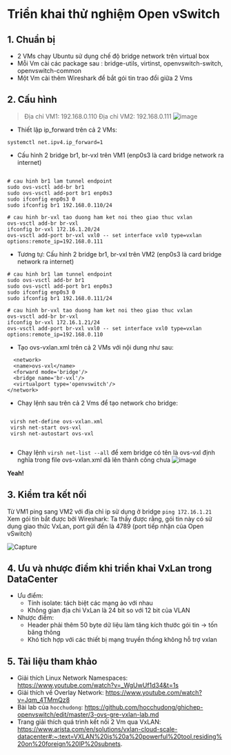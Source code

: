 # Triển khai thử nghiệm Open vSwitch 
## 1. Chuẩn bị
- 2 VMs chạy Ubuntu sử dụng chế độ bridge network trên virtual box
- Mỗi Vm cài các package sau :  bridge-utils, virtinst, openvswitch-switch, openvswitch-common
- Một Vm cài thêm Wireshark để bắt gói tin trao đổi giữa 2 Vms
## 2. Cấu hình
> Địa chỉ VM1: 192.168.0.110
> Địa chỉ VM2: 192.168.0.111
![image](https://user-images.githubusercontent.com/43313369/118998614-c9271b80-b9b3-11eb-9dde-e68b42f29dc8.png)


 - Thiết lập ip_forward trên cả 2 VMs:
 ```
 systemctl net.ipv4.ip_forward=1
 ```
 - Cấu hình 2 bridge br1, br-vxl trên VM1 (enp0s3 là card bridge network ra internet)
  ```
  
# cau hinh br1 lam tunnel endpoint
sudo ovs-vsctl add-br br1
sudo ovs-vsctl add-port br1 enp0s3
sudo ifconfig enp0s3 0
sudo ifconfig br1 192.168.0.110/24

# cau hinh br-vxl tao duong ham ket noi theo giao thuc vxlan
ovs-vsctl add-br br-vxl
ifconfig br-vxl 172.16.1.20/24
ovs-vsctl add-port br-vxl vxl0 -- set interface vxl0 type=vxlan options:remote_ip=192.168.0.111
  ```
  - Tương tự: Cấu hình 2 bridge  br1, br-vxl trên VM2 (enp0s3 là card bridge network ra internet)
 ```
 # cau hinh br1 lam tunnel endpoint
sudo ovs-vsctl add-br br1
sudo ovs-vsctl add-port br1 enp0s3
sudo ifconfig enp0s3 0
sudo ifconfig br1 192.168.0.111/24

# cau hinh br-vxl tao duong ham ket noi theo giao thuc vxlan
ovs-vsctl add-br br-vxl
ifconfig br-vxl 172.16.1.21/24
ovs-vsctl add-port br-vxl vxl0 -- set interface vxl0 type=vxlan options:remote_ip=192.168.0.110
 ```
 
 - Tạo ovs-vxlan.xml trên cả 2 VMs với nội dung như sau:
  ```
    <network>
    <name>ovs-vxl</name>
    <forward mode='bridge'/>
    <bridge name='br-vxl'/>
    <virtualport type='openvswitch'/>
  </network>
  ```
  - Chạy lệnh sau trên cả 2 Vms để tạo network cho bridge:
  ```
  
   virsh net-define ovs-vxlan.xml
   virsh net-start ovs-vxl
   virsh net-autostart ovs-vxl


  ```
  - Chạy lệnh ``` virsh net-list --all ``` để xem bridge có tên là ovs-vxl định nghĩa trong file  ovs-vxlan.xml đã lên thành công chưa
   ![image](https://user-images.githubusercontent.com/43313369/118859205-2ebbcf00-b904-11eb-9b6d-0fbcefb8a16b.png)
   
   **Yeah!**
   
  ## 3. Kiểm tra kết nối
   Từ VM1 ping sang VM2 với địa chỉ ip sử dụng ở bridge
   ``` ping 172.16.1.21  ```  
    Xem gói tin bắt được bởi Wireshark: Ta thấy được rằng, gói tin này có sử dụng giao thức VxLan, port gửi đến là 4789 (port tiếp nhận của Open vSwitch)
    
   ![Capture](https://user-images.githubusercontent.com/43313369/118860514-b2c28680-b905-11eb-84e5-26d127a0707e.PNG)
   
   
   ## 4. Ưu và nhược điểm khi triển khai VxLan trong DataCenter
   - Ưu điểm:
      - Tính isolate: tách biệt các mạng ảo với nhau
      - Không gian địa chi VxLan là 24 bit so với 12 bit của VLAN 
   - Nhược điểm:
      -  Header phải thêm 50 byte dữ liệu làm tăng kích thước gói tin -> tốn băng thông
      -  Khó tích hợp với các thiết bị mạng truyền thống không hỗ trợ vxlan
  ## 5. Tài liệu tham khảo 
  -  Giải thích Linux Network Namespaces: https://www.youtube.com/watch?v=_WgUwUf1d34&t=1s
  -  Giải thích về Overlay Network:  https://www.youtube.com/watch?v=Jqm_4TMmQz8
  -  Bài lab của ``` hocchudong ```: https://github.com/hocchudong/ghichep-openvswitch/edit/master/3-ovs-gre-vxlan-lab.md
  -  Trang giải thích quá trình kết nối 2 Vm qua VxLAN: https://www.arista.com/en/solutions/vxlan-cloud-scale-datacenter#:~:text=VXLAN%20is%20a%20powerful%20tool,residing%20on%20foreign%20IP%20subnets.
  

